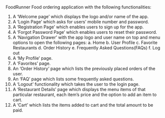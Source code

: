 FoodRunner 
Food ordering application with the following functionalities:
1. A ‘Welcome page’ which displays the logo and/or name of the app.
2. A ‘Login Page’ which asks for users’ mobile number and password.
3. A ‘Registration Page’ which enables users to sign up for the app.
4. A ‘Forgot Password Page’ which enables users to reset their password.
5. A ‘Navigation Drawer’ with the app logo and user name on top and menu options to
open the following pages:
    a. Home
    b. User Profile
    c. Favorite Restaurants
    d. Order History
    e. Frequently Asked Questions(FAQs)
    f. Log out
6. A ‘My Profile’ page.
7. A ‘Favorites’ page.
8. An ‘Order History’ page which lists the previously placed orders of the user.
9. An ‘FAQ’ page which lists some frequently asked questions. 
10. A ‘Logout’ functionality which takes the user to the login page.
11. A ‘Restaurant Details’ page which displays the menu items of that particular restaurant,
each item’s price and the option to add an item to cart.
12. A ‘Cart’ which lists the items added to cart and the total amount to be paid.
